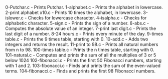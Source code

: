 0-Putchar.c - Prints Putchar.
1-alphabet.c - Prints the alphabet in lowercase.
2-print alphabet x10.c - Prints 10 times the alphabet, in lowercase.
3-islower.c - Checks for lowercase character.
4-isalpha.c - Checks for alphabetic character.
5-sign.c - Prints the sign of a number.
6-abs.c - Computes the absolute value of an integer.
7-print last digit.c -  Prints the last digit of a number.
8-24 hours.c - Prints every minute of the day.
9-times table.c - Prints the 9 times table, starting with 0.
10-add.c - Adds two integers and returns the result.
11-print to 98.c - Prints all natural numbers from n to 98.
100-times table.c - Prints the n times table, starting with 0.
101-natural.c - Computes and prints the sum of all the multiplies of 3 or 5 below 1024
102-fibonacci.c - Prints the first 50 Fibonacci numbers, starting with 1 and 2.
103-fibonacci.c - Finds and prints the sum of the even-valued terms.
104-fibonacci.c - Finds and prints the first 98 Fibonacci numbers.

